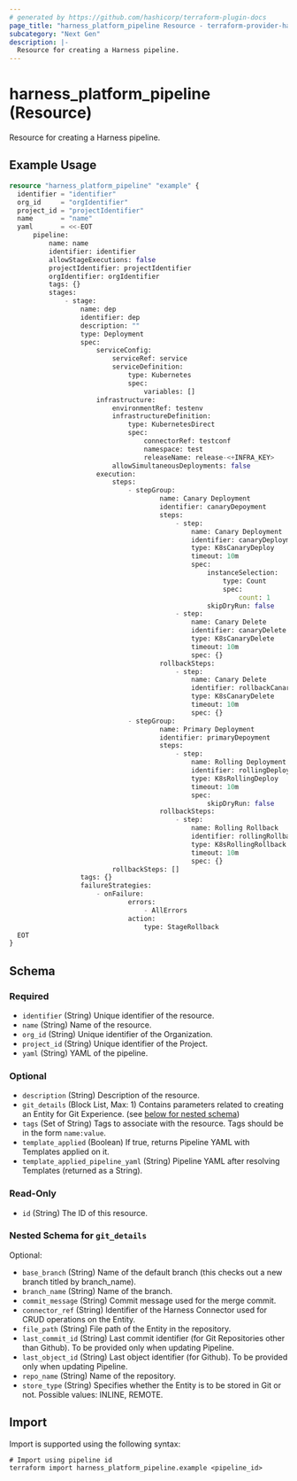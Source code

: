 ```yaml
---
# generated by https://github.com/hashicorp/terraform-plugin-docs
page_title: "harness_platform_pipeline Resource - terraform-provider-harness"
subcategory: "Next Gen"
description: |-
  Resource for creating a Harness pipeline.
---
```


# harness_platform_pipeline (Resource)

Resource for creating a Harness pipeline.

## Example Usage

```terraform
resource "harness_platform_pipeline" "example" {
  identifier = "identifier"
  org_id     = "orgIdentifier"
  project_id = "projectIdentifier"
  name       = "name"
  yaml       = <<-EOT
      pipeline:
          name: name
          identifier: identifier
          allowStageExecutions: false
          projectIdentifier: projectIdentifier
          orgIdentifier: orgIdentifier
          tags: {}
          stages:
              - stage:
                  name: dep
                  identifier: dep
                  description: ""
                  type: Deployment
                  spec:
                      serviceConfig:
                          serviceRef: service
                          serviceDefinition:
                              type: Kubernetes
                              spec:
                                  variables: []
                      infrastructure:
                          environmentRef: testenv
                          infrastructureDefinition:
                              type: KubernetesDirect
                              spec:
                                  connectorRef: testconf
                                  namespace: test
                                  releaseName: release-<+INFRA_KEY>
                          allowSimultaneousDeployments: false
                      execution:
                          steps:
                              - stepGroup:
                                      name: Canary Deployment
                                      identifier: canaryDepoyment
                                      steps:
                                          - step:
                                              name: Canary Deployment
                                              identifier: canaryDeployment
                                              type: K8sCanaryDeploy
                                              timeout: 10m
                                              spec:
                                                  instanceSelection:
                                                      type: Count
                                                      spec:
                                                          count: 1
                                                  skipDryRun: false
                                          - step:
                                              name: Canary Delete
                                              identifier: canaryDelete
                                              type: K8sCanaryDelete
                                              timeout: 10m
                                              spec: {}
                                      rollbackSteps:
                                          - step:
                                              name: Canary Delete
                                              identifier: rollbackCanaryDelete
                                              type: K8sCanaryDelete
                                              timeout: 10m
                                              spec: {}
                              - stepGroup:
                                      name: Primary Deployment
                                      identifier: primaryDepoyment
                                      steps:
                                          - step:
                                              name: Rolling Deployment
                                              identifier: rollingDeployment
                                              type: K8sRollingDeploy
                                              timeout: 10m
                                              spec:
                                                  skipDryRun: false
                                      rollbackSteps:
                                          - step:
                                              name: Rolling Rollback
                                              identifier: rollingRollback
                                              type: K8sRollingRollback
                                              timeout: 10m
                                              spec: {}
                          rollbackSteps: []
                  tags: {}
                  failureStrategies:
                      - onFailure:
                              errors:
                                  - AllErrors
                              action:
                                  type: StageRollback
  EOT
}
```

<!-- schema generated by tfplugindocs -->
## Schema

### Required

- `identifier` (String) Unique identifier of the resource.
- `name` (String) Name of the resource.
- `org_id` (String) Unique identifier of the Organization.
- `project_id` (String) Unique identifier of the Project.
- `yaml` (String) YAML of the pipeline.

### Optional

- `description` (String) Description of the resource.
- `git_details` (Block List, Max: 1) Contains parameters related to creating an Entity for Git Experience. (see [below for nested schema](#nestedblock--git_details))
- `tags` (Set of String) Tags to associate with the resource. Tags should be in the form `name:value`.
- `template_applied` (Boolean) If true, returns Pipeline YAML with Templates applied on it.
- `template_applied_pipeline_yaml` (String) Pipeline YAML after resolving Templates (returned as a String).

### Read-Only

- `id` (String) The ID of this resource.

<a id="nestedblock--git_details"></a>
### Nested Schema for `git_details`

Optional:

- `base_branch` (String) Name of the default branch (this checks out a new branch titled by branch_name).
- `branch_name` (String) Name of the branch.
- `commit_message` (String) Commit message used for the merge commit.
- `connector_ref` (String) Identifier of the Harness Connector used for CRUD operations on the Entity.
- `file_path` (String) File path of the Entity in the repository.
- `last_commit_id` (String) Last commit identifier (for Git Repositories other than Github). To be provided only when updating Pipeline.
- `last_object_id` (String) Last object identifier (for Github). To be provided only when updating Pipeline.
- `repo_name` (String) Name of the repository.
- `store_type` (String) Specifies whether the Entity is to be stored in Git or not. Possible values: INLINE, REMOTE.

## Import

Import is supported using the following syntax:

```shell
# Import using pipeline id
terraform import harness_platform_pipeline.example <pipeline_id>
```
